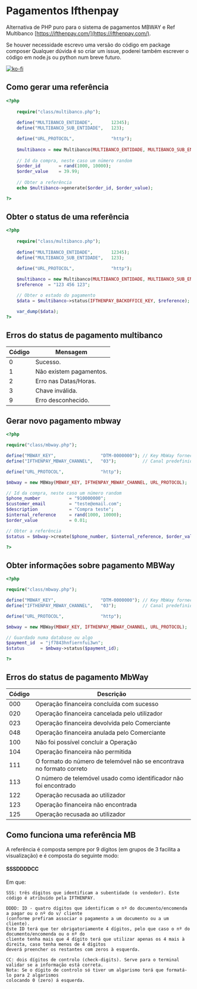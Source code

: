 # Pagamentos Ifthenpay
Alternativa de PHP puro para o sistema de pagamentos MBWAY e Ref Multibanco [https://ifthenpay.com/](https://ifthenpay.com/).

Se houver necessidade escrevo uma versão do código em package composer
Qualquer dúvida é so criar um issue, poderei também escrever o código em node.js ou python num breve futuro.

[![ko-fi](https://ko-fi.com/img/githubbutton_sm.svg)](https://ko-fi.com/Y8Y14FZMA)

## Como gerar uma referência

```php
<?php
    
    require("class/multibanco.php");
    
    define("MULTIBANCO_ENTIDADE",       12345);
    define("MULTIBANCO_SUB_ENTIDADE",   123);

    define("URL_PROTOCOL",              "http");
    
    $multibanco = new Multibanco(MULTIBANCO_ENTIDADE, MULTIBANCO_SUB_ENTIDADE, URL_PROTOCOL);
    
    // Id da compra, neste caso um número random
    $order_id       = rand(1000, 10000);
    $order_value    = 39.99; 
    
    // Obter a referência
    echo $multibanco->generate($order_id, $order_value);

?>
```

## Obter o status de uma referência

```php
<?php
    
    require("class/multibanco.php");
    
    define("MULTIBANCO_ENTIDADE",       12345);
    define("MULTIBANCO_SUB_ENTIDADE",   123);

    define("URL_PROTOCOL",              "http");
    
    $multibanco = new Multibanco(MULTIBANCO_ENTIDADE, MULTIBANCO_SUB_ENTIDADE, URL_PROTOCOL);
    $reference  = "123 456 123";

    // Obter o estado do pagamento
    $data = $multibanco->status(IFTHENPAY_BACKOFFICE_KEY, $reference);

    var_dump($data);
?>
```

## Erros do status de pagamento multibanco

| Código | Mensagem |
| --- | --- |
| 0 | Sucesso.|
| 1 | Não existem pagamentos.|
| 2 | Erro nas Datas/Horas.|
| 3 | Chave inválida.|
| 9 | Erro desconhecido.|

## Gerar novo pagamento mbway

```php
<?php 

require("class/mbway.php");

define("MBWAY_KEY",                 "DTM-0000000"); // Key MbWay fornecida pelo IfThenpay
define("IFTHENPAY_MBWAY_CHANNEL",   "03");          // Canal predefinido na documentação do Ifthenpay

define("URL_PROTOCOL",              "http");

$mbway = new MBWay(MBWAY_KEY, IFTHENPAY_MBWAY_CHANNEL, URL_PROTOCOL);

// Id da compra, neste caso um número random
$phone_number           = "910000000";
$customer_email         = "teste@email.com";
$description            = "Compra teste";
$internal_reference     = rand(1000, 10000);
$order_value            = 0.01;

// Obter a referência
$status = $mbway->create($phone_number, $internal_reference, $order_value, $customer_email, $description);

?>
```

## Obter informações sobre pagamento MBWay

```php
<?php 

require("class/mbway.php");

define("MBWAY_KEY",                 "DTM-0000000"); // Key MbWay fornecida pelo IfThenpay
define("IFTHENPAY_MBWAY_CHANNEL",   "03");          // Canal predefinido na documentação do Ifthenpay

define("URL_PROTOCOL",              "http");

$mbway = new MBWay(MBWAY_KEY, IFTHENPAY_MBWAY_CHANNEL, URL_PROTOCOL);

// Guardado numa database ou algo
$payment_id  = "jf7843hnfiernfui3wn";
$status      = $mbway->status($payment_id);

?>
```

## Erros do status de pagamento MbWay

| Código | Descrição |
| --- | --- |
| 000 | Operação financeira concluída com sucesso |
| 020 | Operação financeira cancelada pelo utilizador |
| 023 | Operação financeira devolvida pelo Comerciante |
| 048 | Operação financeira anulada pelo Comerciante |
| 100 | Não foi possível concluir a Operação |
| 104 | Operação financeira não permitida |
| 111 | O formato do número de telemóvel não se encontrava no formato correto |
| 113 | O número de telemóvel usado como identificador não foi encontrado |
| 122 | Operação recusada ao utilizador |
| 123 | Operação financeira não encontrada |
| 125 | Operação recusada ao utilizador |

## Como funciona uma referência MB 
A referência é composta sempre por 9 dígitos (em grupos de 3 facilita a visualização) e é composta do seguinte modo:

#### SSSDDDDCC

Em que:

```
SSS: três dígitos que identificam a subentidade (o vendedor). Este código é atribuído pela IFTHENPAY.
```

```
DDDD: ID - quatro dígitos que identificam o nº do documento/encomenda a pagar ou o nº do v/ cliente 
(conforme prefiram associar o pagamento a um documento ou a um cliente). 
Este ID terá que ter obrigatoriamente 4 dígitos, pelo que caso o nº do documento/encomenda ou o nº do 
cliente tenha mais que 4 dígito terá que utilizar apenas os 4 mais à direita, caso tenha menos de 4 dígitos
deverá preencher os restantes com zeros à esquerda.
```


```
CC: dois dígitos de controlo (check-digits). Serve para o terminal validar se a informação está correta. 
Nota: Se o dígito de controlo só tiver um algarismo terá que formatá-lo para 2 algarismos
colocando 0 (zero) á esquerda.
```
